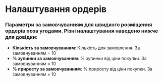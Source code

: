 # **Налаштування ордерів**

### Параметри за замовчуванням для швидкого розміщення ордерів поза угодами. Різні налаштування наведено нижче для довідки:

- **Кількість за замовчуванням**: Кількість для замовлення. За замовчуванням = 10
- **% зупинки за замовчуванням**: % зупинки від ціни покупки. За замовчуванням = 10
- **% приросту за замовчуванням**: % приросту від ціни покупки. За замовчуванням = 10
